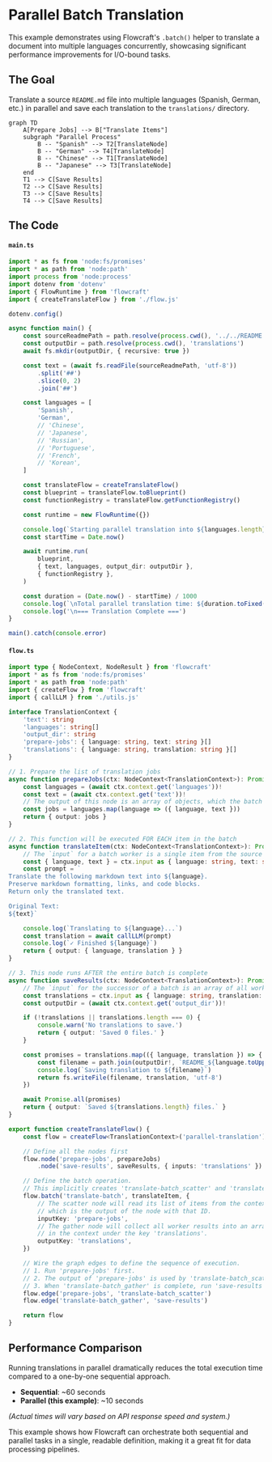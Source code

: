 # Parallel Batch Translation

This example demonstrates using Flowcraft's `.batch()` helper to translate a document into multiple languages concurrently, showcasing significant performance improvements for I/O-bound tasks.

## The Goal

Translate a source `README.md` file into multiple languages (Spanish, German, etc.) in parallel and save each translation to the `translations/` directory.

```mermaid
graph TD
    A[Prepare Jobs] --> B["Translate Items"]
    subgraph "Parallel Process"
        B -- "Spanish" --> T2[TranslateNode]
        B -- "German" --> T4[TranslateNode]
        B -- "Chinese" --> T1[TranslateNode]
        B -- "Japanese" --> T3[TranslateNode]
	end
	T1 --> C[Save Results]
	T2 --> C[Save Results]
	T3 --> C[Save Results]
	T4 --> C[Save Results]
```

## The Code

#### `main.ts`
```typescript
import * as fs from 'node:fs/promises'
import * as path from 'node:path'
import process from 'node:process'
import dotenv from 'dotenv'
import { FlowRuntime } from 'flowcraft'
import { createTranslateFlow } from './flow.js'

dotenv.config()

async function main() {
	const sourceReadmePath = path.resolve(process.cwd(), '../../README.md')
	const outputDir = path.resolve(process.cwd(), 'translations')
	await fs.mkdir(outputDir, { recursive: true })

	const text = (await fs.readFile(sourceReadmePath, 'utf-8'))
		.split('##')
		.slice(0, 2)
		.join('##')

	const languages = [
		'Spanish',
		'German',
		// 'Chinese',
		// 'Japanese',
		// 'Russian',
		// 'Portuguese',
		// 'French',
		// 'Korean',
	]

	const translateFlow = createTranslateFlow()
	const blueprint = translateFlow.toBlueprint()
	const functionRegistry = translateFlow.getFunctionRegistry()

	const runtime = new FlowRuntime({})

	console.log(`Starting parallel translation into ${languages.length} languages...`)
	const startTime = Date.now()

	await runtime.run(
		blueprint,
		{ text, languages, output_dir: outputDir },
		{ functionRegistry },
	)

	const duration = (Date.now() - startTime) / 1000
	console.log(`\nTotal parallel translation time: ${duration.toFixed(2)} seconds`)
	console.log('\n=== Translation Complete ===')
}

main().catch(console.error)
```

#### `flow.ts`
```typescript
import type { NodeContext, NodeResult } from 'flowcraft'
import * as fs from 'node:fs/promises'
import * as path from 'node:path'
import { createFlow } from 'flowcraft'
import { callLLM } from './utils.js'

interface TranslationContext {
	'text': string
	'languages': string[]
	'output_dir': string
	'prepare-jobs': { language: string, text: string }[]
	'translations': { language: string, translation: string }[]
}

// 1. Prepare the list of translation jobs
async function prepareJobs(ctx: NodeContext<TranslationContext>): Promise<NodeResult> {
	const languages = (await ctx.context.get('languages'))!
	const text = (await ctx.context.get('text'))!
	// The output of this node is an array of objects, which the batch processor will iterate over.
	const jobs = languages.map(language => ({ language, text }))
	return { output: jobs }
}

// 2. This function will be executed FOR EACH item in the batch
async function translateItem(ctx: NodeContext<TranslationContext>): Promise<NodeResult> {
	// The `input` for a batch worker is a single item from the source array.
	const { language, text } = ctx.input as { language: string, text: string }
	const prompt = `
Translate the following markdown text into ${language}.
Preserve markdown formatting, links, and code blocks.
Return only the translated text.

Original Text:
${text}`

	console.log(`Translating to ${language}...`)
	const translation = await callLLM(prompt)
	console.log(`✓ Finished ${language}`)
	return { output: { language, translation } }
}

// 3. This node runs AFTER the entire batch is complete
async function saveResults(ctx: NodeContext<TranslationContext>): Promise<NodeResult> {
	// The `input` for the successor of a batch is an array of all worker outputs.
	const translations = ctx.input as { language: string, translation: string }[]
	const outputDir = (await ctx.context.get('output_dir'))!

	if (!translations || translations.length === 0) {
		console.warn('No translations to save.')
		return { output: 'Saved 0 files.' }
	}

	const promises = translations.map(({ language, translation }) => {
		const filename = path.join(outputDir!, `README_${language.toUpperCase()}.md`)
		console.log(`Saving translation to ${filename}`)
		return fs.writeFile(filename, translation, 'utf-8')
	})

	await Promise.all(promises)
	return { output: `Saved ${translations.length} files.` }
}

export function createTranslateFlow() {
	const flow = createFlow<TranslationContext>('parallel-translation')

	// Define all the nodes first
	flow.node('prepare-jobs', prepareJobs)
		.node('save-results', saveResults, { inputs: 'translations' })

	// Define the batch operation.
	// This implicitly creates 'translate-batch_scatter' and 'translate-batch_gather' nodes.
	flow.batch('translate-batch', translateItem, {
		// The scatter node will read its list of items from the context key 'prepare-jobs',
		// which is the output of the node with that ID.
		inputKey: 'prepare-jobs',
		// The gather node will collect all worker results into an array and place it
		// in the context under the key 'translations'.
		outputKey: 'translations',
	})

	// Wire the graph edges to define the sequence of execution.
	// 1. Run 'prepare-jobs' first.
	// 2. The output of 'prepare-jobs' is used by 'translate-batch_scatter'.
	// 3. When 'translate-batch_gather' is complete, run 'save-results'.
	flow.edge('prepare-jobs', 'translate-batch_scatter')
	flow.edge('translate-batch_gather', 'save-results')

	return flow
}
```

## Performance Comparison

Running translations in parallel dramatically reduces the total execution time compared to a one-by-one sequential approach.

- **Sequential**: ~60 seconds
- **Parallel (this example)**: ~10 seconds

_(Actual times will vary based on API response speed and system.)_

This example shows how Flowcraft can orchestrate both sequential and parallel tasks in a single, readable definition, making it a great fit for data processing pipelines.
